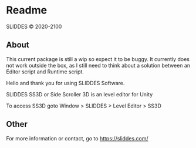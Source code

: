 # Readme
SLIDDES © 2020-2100

## About
This current package is still a wip so expect it to be buggy.
It currently does not work outside the box, as I still need to think about a solution between an Editor script and Runtime script.

Hello and thank you for using SLIDDES Software.

SLIDDES SS3D or Side Scroller 3D is an level editor for Unity

To access SS3D goto Window > SLIDDES > Level Editor > SS3D

## Other
For more information or contact, go to https://sliddes.com/
